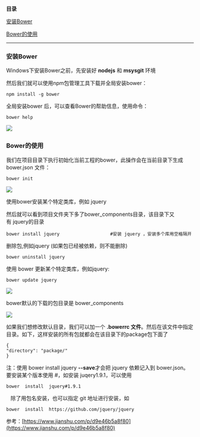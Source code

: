 **目录**

[安装Bower](#t0)

[Bower的使用](#t1)

* * *

### 安装Bower

Windows下安装Bower之前，先安装好 **nodejs** 和 **msysgit** 环境

然后我们就可以使用npm包管理工具下载并全局安装bower：

```
npm install -g bower
```


全局安装bower 后，可以查看Bower的帮助信息，使用命令：

```
bower help
```


![](https://img-blog.csdnimg.cn/20190222104534122.png?x-oss-process=image/watermark,type_ZmFuZ3poZW5naGVpdGk,shadow_10,text_aHR0cHM6Ly9ibG9nLmNzZG4ubmV0L3FxXzM2MTE5MTky,size_16,color_FFFFFF,t_70) 

### Bower的使用

我们在项目目录下执行初始化当前工程的bower，此操作会在当前目录下生成 bower.json 文件：

```
bower init
```


![](https://img-blog.csdnimg.cn/20190222104739645.png?x-oss-process=image/watermark,type_ZmFuZ3poZW5naGVpdGk,shadow_10,text_aHR0cHM6Ly9ibG9nLmNzZG4ubmV0L3FxXzM2MTE5MTky,size_16,color_FFFFFF,t_70)

使用bower安装某个特定类库，例如 jquery

然后就可以看到项目文件夹下多了bower\_components目录，该目录下又有 jquery的目录

```
bower install jquery                   #安装 jquery ，安装多个库用空格隔开
```


删除包,例如jquery (如果包已经被依赖，则不能删除)

```
bower uninstall jquery
```


使用 bower 更新某个特定类库，例如jquery:

```
bower update jquery
```


![](https://img-blog.csdnimg.cn/20190222105513127.png?x-oss-process=image/watermark,type_ZmFuZ3poZW5naGVpdGk,shadow_10,text_aHR0cHM6Ly9ibG9nLmNzZG4ubmV0L3FxXzM2MTE5MTky,size_16,color_FFFFFF,t_70)

bower默认的下载的包目录是 bower\_components

![](https://img-blog.csdnimg.cn/2019022210565918.png)

如果我们想修改默认目录，我们可以加一个 **.bowerrc 文件**。然后在该文件中指定目录。如下，这样安装的所有包就都会在该目录下的package包下面了

```
{      
"directory": "package/"      
}
```


注：使用 bower install jquery **\--save**才会把 jquery 依赖记入到 bower.json。要安装某个版本使用 #，如安装 juqery1.9.1，可以使用

```
bower  install  jquery#1.9.1
```


   除了用包名安装，也可以指定 git 地址进行安装，如

```
bower  install  https://github.com/jquery/jquery
```


参考：[https://www.jianshu.com/p/d9e46b5a8f80](https://www.jianshu.com/p/d9e46b5a8f80)